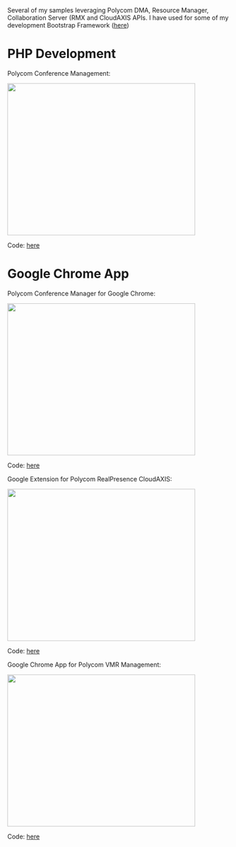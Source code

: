 

Several of my samples leveraging Polycom DMA, Resource Manager, Collaboration Server (RMX and CloudAXIS APIs.
I have used for some of my development Bootstrap Framework ([here](http://getbootstrap.com/))

# PHP Development #

Polycom Conference Management:<p></p>
<a href='http://www.youtube.com/watch?feature=player_embedded&v=nVQeYKFPN8U' target='_blank'><img src='http://img.youtube.com/vi/nVQeYKFPN8U/0.jpg' width='425' height=344 /></a>

Code: [here](https://code.google.com/p/polycom-api-samples/source/browse/trunk/Polycom/MuteConf-newUI.php)

# Google Chrome App #

Polycom Conference Manager for Google Chrome:<p></p>
<a href='http://www.youtube.com/watch?feature=player_embedded&v=OWliH_BL8ss' target='_blank'><img src='http://img.youtube.com/vi/OWliH_BL8ss/0.jpg' width='425' height=344 /></a>

Code: [here](https://code.google.com/p/polycom-api-samples/source/browse/#svn%2Ftrunk%2FPolycom%2FChrome%20Conference%20Management)

Google Extension for Polycom RealPresence CloudAXIS:<p></p>
<a href='http://www.youtube.com/watch?feature=player_embedded&v=pOywYYeJgmg' target='_blank'><img src='http://img.youtube.com/vi/pOywYYeJgmg/0.jpg' width='425' height=344 /></a>

Code: [here](https://code.google.com/p/polycom-api-samples/source/browse/#svn%2Ftrunk%2FPolycom%2FChrome%20CloudAXIS%20%20Extension)

Google Chrome App for Polycom VMR Management:<p></p>
<a href='http://www.youtube.com/watch?feature=player_embedded&v=K1RNs1KS2ao' target='_blank'><img src='http://img.youtube.com/vi/K1RNs1KS2ao/0.jpg' width='425' height=344 /></a>

Code: [here](https://code.google.com/p/polycom-api-samples/source/browse/#svn%2Ftrunk%2FPolycom%2FChrome%20VMR%20App)